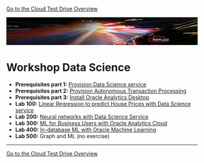 [Go to the Cloud Test Drive Overview](../readme.md)

![](./commonimages/customer_logo2.png)

# Workshop Data Science #

- **Prerequisites part 1:** [Provision Data Science service](./prereq1/lab.md)
- **Prerequisites part 2:** [Provision Autonomous Transaction Processing](./prereq2/lab.md)
- **Prerequisites part 3:** [Install Oracle Analytics Desktop](./prereq3/lab.md)
- **Lab 100:** [Linear Regression to predict House Prices with Data Science service](./lab100/lab.md)
- **Lab 200:** [Neural networks with Data Science Service](./lab200/lab.md)
- **Lab 300:** [ML for Business Users with Oracle Analytics Cloud](./lab300/lab.md)
- **Lab 400:** [In-database ML with Oracle Machine Learning](./lab400/lab.md)
- **Lab 500:** Graph and ML (no exercise)

---

[Go to the Cloud Test Drive Overview](../readme.md)
